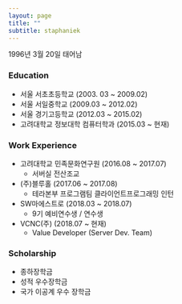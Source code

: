 ```yaml
---
layout: page
title: ""
subtitle: staphaniek
---
```


1996년 3월 20일 태어남

### Education

- 서울 서초초등학교 (2003. 03 ~ 2009.02)
- 서울 서일중학교 (2009.03 ~ 2012.02)
- 서울 경기고등학교 (2012.03 ~ 2015.02)
- 고려대학교 정보대학 컴퓨터학과 (2015.03 ~ 현재)

### Work Experience

* 고려대학교 민족문화연구원 (2016.08 ~ 2017.07)
  - 서버실 전산조교
* (주)블루홀 (2017.06 ~ 2017.08)
  - 테라본부 프로그램팀 클라이언트프로그래밍 인턴
* SW마에스트로 (2018.03 ~ 2018.07)
  - 9기 예비연수생 / 연수생
* VCNC(주) (2018.07 ~ 현재)
  - Value Developer (Server Dev. Team)

### Scholarship
* 종하장학금
* 성적 우수장학금
* 국가 이공계 우수 장학금
